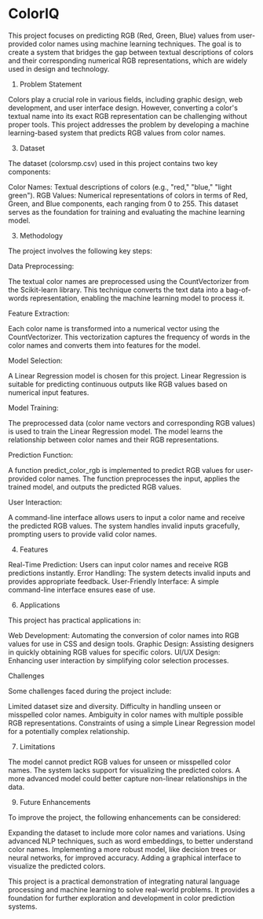 # ColorIQ

This project focuses on predicting RGB (Red, Green, Blue) values from user-provided color names using machine learning techniques. The goal is to create a system that bridges the gap between textual descriptions of colors and their corresponding numerical RGB representations, which are widely used in design and technology.

1. Problem Statement
   
Colors play a crucial role in various fields, including graphic design, web development, and user interface design. However, converting a color's textual name into its exact RGB representation can be challenging without proper tools. This project addresses the problem by developing a machine learning-based system that predicts RGB values from color names.

3. Dataset
   
The dataset (colorsmp.csv) used in this project contains two key components:

Color Names: Textual descriptions of colors (e.g., "red," "blue," "light green").
RGB Values: Numerical representations of colors in terms of Red, Green, and Blue components, each ranging from 0 to 255.
This dataset serves as the foundation for training and evaluating the machine learning model.

3. Methodology
   
The project involves the following key steps:

Data Preprocessing:

The textual color names are preprocessed using the CountVectorizer from the Scikit-learn library.
This technique converts the text data into a bag-of-words representation, enabling the machine learning model to process it.

Feature Extraction:

Each color name is transformed into a numerical vector using the CountVectorizer.
This vectorization captures the frequency of words in the color names and converts them into features for the model.

Model Selection:

A Linear Regression model is chosen for this project.
Linear Regression is suitable for predicting continuous outputs like RGB values based on numerical input features.

Model Training:

The preprocessed data (color name vectors and corresponding RGB values) is used to train the Linear Regression model.
The model learns the relationship between color names and their RGB representations.

Prediction Function:

A function predict_color_rgb is implemented to predict RGB values for user-provided color names.
The function preprocesses the input, applies the trained model, and outputs the predicted RGB values.

User Interaction:

A command-line interface allows users to input a color name and receive the predicted RGB values.
The system handles invalid inputs gracefully, prompting users to provide valid color names.

4. Features
   
Real-Time Prediction: Users can input color names and receive RGB predictions instantly.
Error Handling: The system detects invalid inputs and provides appropriate feedback.
User-Friendly Interface: A simple command-line interface ensures ease of use.

6. Applications
   
This project has practical applications in:

Web Development: Automating the conversion of color names into RGB values for use in CSS and design tools.
Graphic Design: Assisting designers in quickly obtaining RGB values for specific colors.
UI/UX Design: Enhancing user interaction by simplifying color selection processes.

Challenges
   
Some challenges faced during the project include:

Limited dataset size and diversity.
Difficulty in handling unseen or misspelled color names.
Ambiguity in color names with multiple possible RGB representations.
Constraints of using a simple Linear Regression model for a potentially complex relationship.

7. Limitations
   
The model cannot predict RGB values for unseen or misspelled color names.
The system lacks support for visualizing the predicted colors.
A more advanced model could better capture non-linear relationships in the data.

9. Future Enhancements
   
To improve the project, the following enhancements can be considered:

Expanding the dataset to include more color names and variations.
Using advanced NLP techniques, such as word embeddings, to better understand color names.
Implementing a more robust model, like decision trees or neural networks, for improved accuracy.
Adding a graphical interface to visualize the predicted colors.


This project is a practical demonstration of integrating natural language processing and machine learning to solve real-world problems. It provides a foundation for further exploration and development in color prediction systems.






